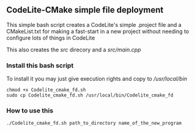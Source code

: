 ## CodeLite-CMake simple file deployment

This simple bash script creates a CodeLite's simple 
.project file and a CMakeList.txt for making a fast-start
in a new project without needing to configure lots of things in 
CodeLite

This also creates the *src* direcory and a *src/main.cpp*

### Install this bash script

To install it you may just give execution rights and copy to 
*/usr/local/bin*

``` [bash]
chmod +x Codelite_cmake_fd.sh
sudo cp Codelite_cmake_fd.sh /usr/local/bin/Codelite_cmake_fd
```

### How to use this

``` [bash]
./Codelite_cmake_fd.sh path_to_directory name_of_the_new_program
```
